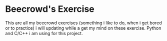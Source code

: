 # Beecrowd's Exercise
This are all my beecrowd exercises (something i like to do, when i get bored or to practice) i will updating while a get my mind on these exercise. Python and C/C++ i am using for this project.

